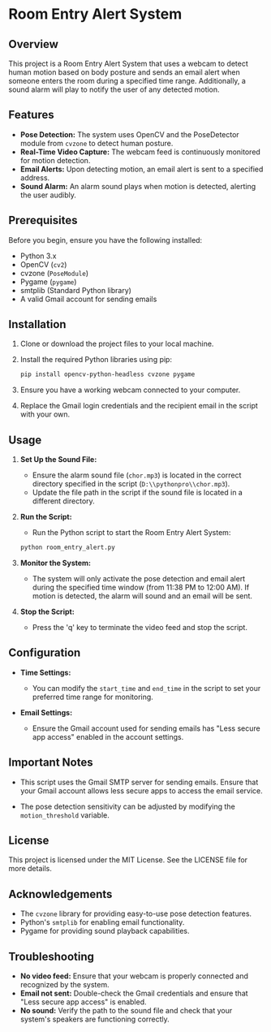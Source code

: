 
# Room Entry Alert System

## Overview

This project is a Room Entry Alert System that uses a webcam to detect human motion based on body posture and sends an email alert when someone enters the room during a specified time range. Additionally, a sound alarm will play to notify the user of any detected motion.

## Features

- **Pose Detection:** The system uses OpenCV and the PoseDetector module from `cvzone` to detect human posture.
- **Real-Time Video Capture:** The webcam feed is continuously monitored for motion detection.
- **Email Alerts:** Upon detecting motion, an email alert is sent to a specified address.
- **Sound Alarm:** An alarm sound plays when motion is detected, alerting the user audibly.

## Prerequisites

Before you begin, ensure you have the following installed:

- Python 3.x
- OpenCV (`cv2`)
- cvzone (`PoseModule`)
- Pygame (`pygame`)
- smtplib (Standard Python library)
- A valid Gmail account for sending emails

## Installation

1. Clone or download the project files to your local machine.

2. Install the required Python libraries using pip:
   ```bash
   pip install opencv-python-headless cvzone pygame
   ```

3. Ensure you have a working webcam connected to your computer.

4. Replace the Gmail login credentials and the recipient email in the script with your own.

## Usage

1. **Set Up the Sound File:**
   - Ensure the alarm sound file (`chor.mp3`) is located in the correct directory specified in the script (`D:\\pythonpro\\chor.mp3`).
   - Update the file path in the script if the sound file is located in a different directory.

2. **Run the Script:**
   - Run the Python script to start the Room Entry Alert System:
   ```bash
   python room_entry_alert.py
   ```

3. **Monitor the System:**
   - The system will only activate the pose detection and email alert during the specified time window (from 11:38 PM to 12:00 AM). If motion is detected, the alarm will sound and an email will be sent.

4. **Stop the Script:**
   - Press the 'q' key to terminate the video feed and stop the script.

## Configuration

- **Time Settings:**
  - You can modify the `start_time` and `end_time` in the script to set your preferred time range for monitoring.

- **Email Settings:**
  - Ensure the Gmail account used for sending emails has "Less secure app access" enabled in the account settings.

## Important Notes

- This script uses the Gmail SMTP server for sending emails. Ensure that your Gmail account allows less secure apps to access the email service.

- The pose detection sensitivity can be adjusted by modifying the `motion_threshold` variable.

## License

This project is licensed under the MIT License. See the LICENSE file for more details.

## Acknowledgements

- The `cvzone` library for providing easy-to-use pose detection features.
- Python's `smtplib` for enabling email functionality.
- Pygame for providing sound playback capabilities.

## Troubleshooting

- **No video feed:** Ensure that your webcam is properly connected and recognized by the system.
- **Email not sent:** Double-check the Gmail credentials and ensure that "Less secure app access" is enabled.
- **No sound:** Verify the path to the sound file and check that your system's speakers are functioning correctly.
